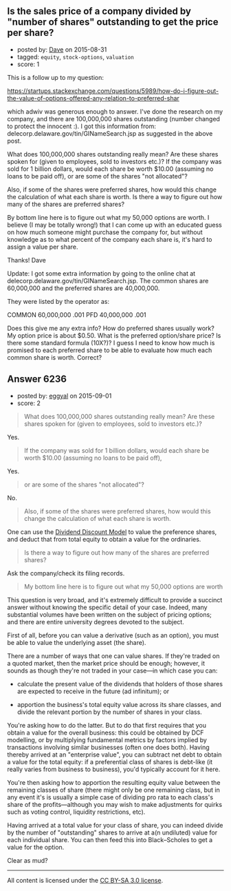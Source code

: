 ## Is the sales price of a company divided by "number of shares" outstanding to get the price per share?

- posted by: [Dave](https://stackexchange.com/users/107885/dave) on 2015-08-31
- tagged: `equity`, `stock-options`, `valuation`
- score: 1

This is a follow up to my question:

https://startups.stackexchange.com/questions/5989/how-do-i-figure-out-the-value-of-options-offered-any-relation-to-preferred-shar

which adwiv was generous enough to answer.  I've done the research on my company, and there are 100,000,000 shares outstanding (number changed to protect the innocent :).  I got this information from:
 delecorp.delaware.gov/tin/GINameSearch.jsp  as suggested in the above post.

What does 100,000,000 shares outstanding really mean?  Are these shares spoken for (given to employees, sold to investors etc.)?   If the company was sold for 1 billion dollars, would each share be worth $10.00 (assuming no loans to be paid off), or are some of the shares "not allocated"?

Also, if some of the shares were preferred shares, how would this change the calculation of what each share is worth.  Is there a way to figure out how many of the shares are preferred shares?  

By bottom line here is to figure out what my 50,000 options are worth.  I believe (I may be totally wrong!) that I can come up with an educated guess on how much someone might purchase the company for, but without knowledge as to what percent of the company each share is, it's hard to assign a value per share.

Thanks!
Dave

Update:  I got some extra information by going to the online chat at  delecorp.delaware.gov/tin/GINameSearch.jsp.  The common shares are 60,000,000 and the preferred shares are 40,000,000.

They were listed by the operator as:

COMMON 60,000,000   .001
PFD    40,000,000   .001

Does this give me any extra info?  How do preferred shares usually work?  My option price is about $0.50.  What is the preferred option/share price? Is there some standard formula (10X?)?   I guess I need to know how much is promised to each preferred share to be able to evaluate how much each common share is worth.  Correct?



## Answer 6236

- posted by: [eggyal](https://stackexchange.com/users/310184/eggyal) on 2015-09-01
- score: 2

> What does 100,000,000 shares outstanding really mean? Are these shares spoken for (given to employees, sold to investors etc.)?

Yes.

> If the company was sold for 1 billion dollars, would each share be worth $10.00 (assuming no loans to be paid off),

Yes.

> or are some of the shares "not allocated"? 

No.

> Also, if some of the shares were preferred shares, how would this change the calculation of what each share is worth.

One can use the [Dividend Discount Model](https://en.wikipedia.org/wiki/Dividend_discount_model) to value the preference shares, and deduct that from total equity to obtain a value for the ordinaries.

> Is there a way to figure out how many of the shares are preferred shares?

Ask the company/check its filing records.

> My bottom line here is to figure out what my 50,000 options are worth 

This question is very broad, and it's extremely difficult to provide a succinct answer without knowing the specific detail of your case.  Indeed, many substantial volumes have been written on the subject of pricing options; and there are entire university degrees devoted to the subject.

First of all, before you can value a derivative (such as an option), you must be able to value the underlying asset (the share).

There are a number of ways that one can value shares.  If they're traded on a quoted market, then the market price should be enough; however, it sounds as though they're not traded in your case—in which case you can:

* calculate the present value of the dividends that holders of those shares are expected to receive in the future (ad infinitum); or

* apportion the business's total equity value across its share classes, and divide the relevant portion by the number of shares in your class.

You're asking how to do the latter.  But to do that first requires that you obtain a value for the overall business: this could be obtained by DCF modelling, or by multiplying fundamental metrics by factors implied by transactions involving similar businesses (often one does both).  Having thereby arrived at an "enterprise value", you can subtract net debt to obtain a value for the total equity: if a preferential class of shares is debt-like (it really varies from business to business), you'd typically account for it here.

You're then asking how to apportion the resulting equity value between the remaining classes of share (there might only be one remaining class, but in any event it's is usually a simple case of dividing pro rata to each class's share of the profits—although you may wish to make adjustments for quirks such as voting control, liquidity restrictions, etc).

Having arrived at a total value for your class of share, you can indeed divide by the number of "outstanding" shares to arrive at a(n undiluted) value for each individual share.  You can then feed this into Black–Scholes to get a value for the option.

Clear as mud?



---

All content is licensed under the [CC BY-SA 3.0 license](https://creativecommons.org/licenses/by-sa/3.0/).
